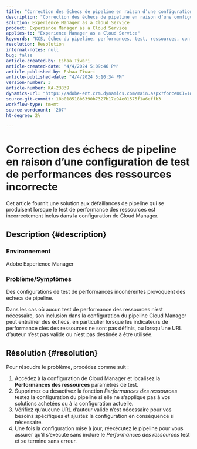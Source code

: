 ```yaml
---
title: "Correction des échecs de pipeline en raison d’une configuration de test de performances des ressources incorrecte"
description: "Correction des échecs de pipeline en raison d’une configuration de test de performances des ressources incorrecte."
solution: Experience Manager as a Cloud Service
product: Experience Manager as a Cloud Service
applies-to: "Experience Manager as a Cloud Service"
keywords: "KCS, échec du pipeline, performances, test, ressources, configuration, KPI, URL, test de performance des ressources"
resolution: Resolution
internal-notes: null
bug: false
article-created-by: Eshaa Tiwari
article-created-date: "4/4/2024 5:09:46 PM"
article-published-by: Eshaa Tiwari
article-published-date: "4/4/2024 5:10:34 PM"
version-number: 3
article-number: KA-23839
dynamics-url: "https://adobe-ent.crm.dynamics.com/main.aspx?forceUCI=1&pagetype=entityrecord&etn=knowledgearticle&id=fbe29522-a6f2-ee11-904b-6045bd026dc7"
source-git-commit: 18b018518b6390b7327b17a94e01575f1a6effb3
workflow-type: tm+mt
source-wordcount: '207'
ht-degree: 2%

---
```


# Correction des échecs de pipeline en raison d’une configuration de test de performances des ressources incorrecte


Cet article fournit une solution aux défaillances de pipeline qui se produisent lorsque le test de performance des ressources est incorrectement inclus dans la configuration de Cloud Manager.

## Description {#description}


### Environnement

Adobe Experience Manager

### Problème/Symptômes

Des configurations de test de performances incohérentes provoquent des échecs de pipeline.

Dans les cas où aucun test de performance des ressources n’est nécessaire, son inclusion dans la configuration du pipeline Cloud Manager peut entraîner des échecs, en particulier lorsque les indicateurs de performance clés des ressources ne sont pas définis, ou lorsqu’une URL d’auteur n’est pas valide ou n’est pas destinée à être utilisée.


## Résolution {#resolution}


Pour résoudre le problème, procédez comme suit :

1. Accédez à la configuration de Cloud Manager et localisez la <b>Performances des ressources </b>paramètres de test.
2. Supprimez ou désactivez la fonction *Performances des ressources* testez la configuration du pipeline si elle ne s’applique pas à vos solutions achetées ou à la configuration actuelle.
3. Vérifiez qu’aucune URL d’auteur valide n’est nécessaire pour vos besoins spécifiques et ajustez la configuration en conséquence si nécessaire.
4. Une fois la configuration mise à jour, réexécutez le pipeline pour vous assurer qu’il s’exécute sans inclure le *Performances des ressources* test et se termine sans erreur.

